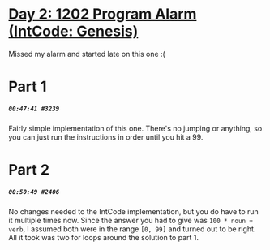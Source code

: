 # [Day 2: 1202 Program Alarm (IntCode: Genesis)](https://adventofcode.com/2019/day/2)

Missed my alarm and started late on this one :(

# Part 1

##### `00:47:41 #3239`

Fairly simple implementation of this one. There's no jumping or anything, so you can just run the instructions in order until you hit a 99.

# Part 2

##### `00:50:49 #2406`

No changes needed to the IntCode implementation, but you do have to run it multiple times now. Since the answer you had to give was `100 * noun + verb`, I assumed both were in the range `[0, 99]` and turned out to be right. All it took was two for loops around the solution to part 1.
